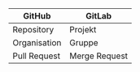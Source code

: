 | GitHub       | GitLab        |
| ------------ | ------------- |
| Repository   | Projekt       |
| Organisation | Gruppe        |
| Pull Request | Merge Request | 
